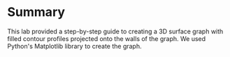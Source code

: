 # Summary

This lab provided a step-by-step guide to creating a 3D surface graph with filled contour profiles projected onto the walls of the graph. We used Python's Matplotlib library to create the graph.

